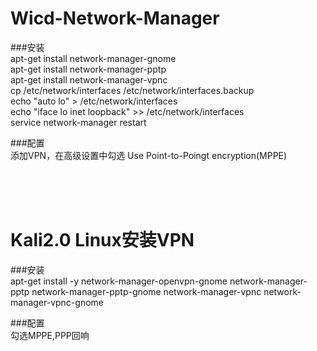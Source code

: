 Wicd-Network-Manager
====================

###安装<br/>
    apt-get install network-manager-gnome<br/>
    apt-get install network-manager-pptp<br/>
    apt-get install network-manager-vpnc<br/>
    cp /etc/network/interfaces /etc/network/interfaces.backup<br/>
    echo "auto lo" > /etc/network/interfaces<br/>
    echo "iface lo inet loopback" >> /etc/network/interfaces<br/>
    service network-manager restart <br/>

###配置<br/>
    添加VPN，在高级设置中勾选 Use Point-to-Poingt encryption(MPPE)<br/>


<br/><br/><br/>




Kali2.0 Linux安装VPN
====================
###安装<br/>
    apt-get install -y network-manager-openvpn-gnome network-manager-pptp network-manager-pptp-gnome network-manager-vpnc network-manager-vpnc-gnome<br/>

###配置<br/>
    勾选MPPE,PPP回响<br/>
